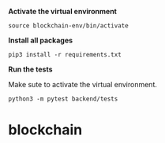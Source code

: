**Activate the virtual environment**

```
source blockchain-env/bin/activate
```

**Install all packages**

```
pip3 install -r requirements.txt
```

**Run the tests**

Make sute to activate the virtual environment.

```
python3 -m pytest backend/tests
```
# blockchain
